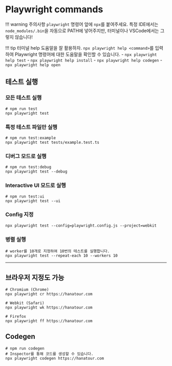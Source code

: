 # Playwright commands

!!! warning 주의사항
    `playwright` 명령어 앞에 `npx`를 붙여주세요. 특정 IDE에서는 `node_modules/.bin`을 자동으로 PATH에 넣어주지만, 터미널이나 VSCode에서는 그렇지 않습니다!

!!! tip 터미널 help 도움말을 잘 활용하자.
    `npx playwright help <command>`를 입력하여 Playwright 명령어에 대한 도움말을 확인할 수 있습니다.
    - `npx playwright help test`
    - `npx playwright help install`
    - `npx playwright help codegen`
    - `npx playwright help open`

## 테스트 실행

### 모든 테스트 실행

```shell
# npm run test
npx playwright test
```

### 특정 테스트 파일만 실행

```shell
# npm run test:example
npx playwright test tests/example.test.ts
```

### 디버그 모드로 실행

```shell
# npm run test:debug
npx playwright test --debug
```

### Interactive UI 모드로 실행

```shell
# npm run test:ui
npx playwright test --ui
```

### Config 지정
```shell
npx playwright test --config=playwright.config.js --project=webkit
```

### 병렬 실행
```shell
# worker를 10개로 지정하여 10번의 테스트를 실행합니다.
npx playwright test --repeat-each 10 --workers 10
```

---

## 브라우저 지정도 가능

```shell
# Chromium (Chrome)
npx playwright cr https://hanatour.com

# Webkit (Safari)
npx playwright wk https://hanatour.com

# Firefox
npx playwright ff https://hanatour.com
```

## Codegen

```shell
# npm run codegen
# Inspector를 통해 코드를 생성할 수 있습니다.
npx playwright codegen https://hanatour.com
```
